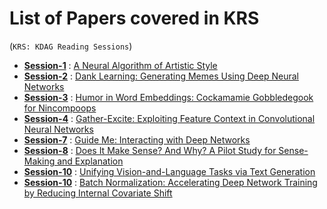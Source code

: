 # List of Papers covered in KRS  
(`KRS: KDAG Reading Sessions`)  

- **[Session-1](../main/session-1)** : [A Neural Algorithm of Artistic Style](https://arxiv.org/abs/1508.06576)  
- **[Session-2](../main/session-2)** : [Dank Learning: Generating Memes Using Deep Neural Networks](https://arxiv.org/abs/1806.04510)  
- **[Session-3](../main/session-3)** : [Humor in Word Embeddings: Cockamamie Gobbledegook for Nincompoops](https://arxiv.org/abs/1902.02783)  
- **[Session-4](../main/session-4)** : [Gather-Excite: Exploiting Feature Context in Convolutional Neural Networks](https://arxiv.org/abs/1810.12348)  
- **[Session-7](../main/session-7)** : [Guide Me: Interacting with Deep Networks](https://arxiv.org/abs/1803.11544)
- **[Session-8](../main/session-8)** : [Does It Make Sense? And Why? A Pilot Study for Sense-Making and Explanation](https://arxiv.org/abs/1906.00363)
- **[Session-10](../main/session-10)** : [Unifying Vision-and-Language Tasks via Text Generation](https://arxiv.org/abs/2102.02779)
- **[Session-10](../main/session-11)** : [Batch Normalization: Accelerating Deep Network Training by Reducing Internal Covariate Shift](https://arxiv.org/abs/1502.03167)         
